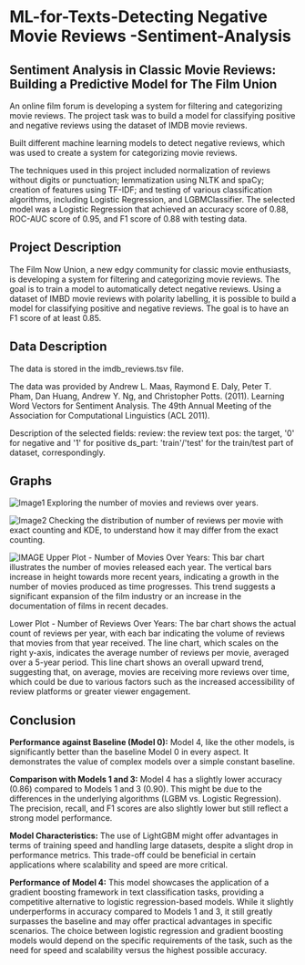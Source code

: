 # ML-for-Texts-Detecting Negative Movie Reviews -Sentiment-Analysis

## Sentiment Analysis in Classic Movie Reviews: Building a Predictive Model for The Film Union

An online film forum is developing a system for filtering and categorizing movie reviews. The project task was to build a model for classifying positive and negative reviews using the dataset of IMDB movie reviews.

Built different machine learning models to detect negative reviews, which was used to create a system for categorizing movie reviews.

The techniques used in this project included normalization of reviews without digits or punctuation; lemmatization using NLTK and spaCy; creation of features using TF-IDF; and testing of various classification algorithms, including Logistic Regression, and LGBMClassifier.
The selected model was a Logistic Regression that achieved an accuracy score of 0.88, ROC-AUC score of 0.95, and F1 score of 0.88 with testing data.

## Project Description
The Film Now Union, a new edgy community for classic movie enthusiasts, is developing a system for filtering and categorizing movie reviews. The goal is to train a model to automatically detect negative reviews. Using a dataset of IMBD movie reviews with polarity labelling, it is possible to build a model for classifying positive and negative reviews. The goal is to have an F1 score of at least 0.85.

## Data Description
The data is stored in the imdb_reviews.tsv file. 

The data was provided by Andrew L. Maas, Raymond E. Daly, Peter T. Pham, Dan Huang, Andrew Y. Ng, and Christopher Potts. (2011). Learning Word Vectors for Sentiment Analysis. The 49th Annual Meeting of the Association for Computational Linguistics (ACL 2011).

Description of the selected fields:
review: the review text
pos: the target, '0' for negative and '1' for positive
ds_part: 'train'/'test' for the train/test part of dataset, correspondingly.

## Graphs
![Image1](https://github.com/zoeyvero/ML-for-Texts-Film-Sentiment-Analysis/blob/main/img/movies_reviews_years.png)
Exploring the number of movies and reviews over years.

![Image2](https://github.com/zoeyvero/ML-for-Texts-Film-Sentiment-Analysis/blob/main/img/bar_kde.png)
Checking the distribution of number of reviews per movie with exact counting and KDE, to understand how it may differ from the exact counting.

![IMAGE](https://github.com/zoeyvero/ML-for-Texts-Film-Sentiment-Analysis/blob/main/img/polarities.png)
Upper Plot - Number of Movies Over Years: This bar chart illustrates the number of movies released each year. The vertical bars increase in height towards more recent years, indicating a growth in the number of movies produced as time progresses. This trend suggests a significant expansion of the film industry or an increase in the documentation of films in recent decades.

Lower Plot - Number of Reviews Over Years: The bar chart shows the actual count of reviews per year, with each bar indicating the volume of reviews that movies from that year received. The line chart, which scales on the right y-axis, indicates the average number of reviews per movie, averaged over a 5-year period. This line chart shows an overall upward trend, suggesting that, on average, movies are receiving more reviews over time, which could be due to various factors such as the increased accessibility of review platforms or greater viewer engagement.

## Conclusion

**Performance against Baseline (Model 0):** Model 4, like the other models, is significantly better than the baseline Model 0 in every aspect. It demonstrates the value of complex models over a simple constant baseline.

**Comparison with Models 1 and 3:** Model 4 has a slightly lower accuracy (0.86) compared to Models 1 and 3 (0.90). This might be due to the differences in the underlying algorithms (LGBM vs. Logistic Regression). The precision, recall, and F1 scores are also slightly lower but still reflect a strong model performance.

**Model Characteristics:** The use of LightGBM might offer advantages in terms of training speed and handling large datasets, despite a slight drop in performance metrics. This trade-off could be beneficial in certain applications where scalability and speed are more critical.

**Performance of Model 4:** This model showcases the application of a gradient boosting framework in text classification tasks, providing a competitive alternative to logistic regression-based models. While it slightly underperforms in accuracy compared to Models 1 and 3, it still greatly surpasses the baseline and may offer practical advantages in specific scenarios. The choice between logistic regression and gradient boosting models would depend on the specific requirements of the task, such as the need for speed and scalability versus the highest possible accuracy.
